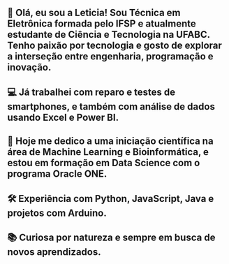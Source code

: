 👋 Olá, eu sou a Leticia!
Sou Técnica em Eletrônica formada pelo IFSP e atualmente estudante de Ciência e Tecnologia na UFABC. Tenho paixão por tecnologia e gosto de explorar a interseção entre engenharia, programação e inovação.
---
💻 Já trabalhei com reparo e testes de smartphones, e também com análise de dados usando Excel e Power BI.
---
🚀 Hoje me dedico a uma iniciação científica na área de Machine Learning e Bioinformática, e estou em formação em Data Science com o programa Oracle ONE.
---
🛠️ Experiência com Python, JavaScript, Java e projetos com Arduino.
---
📚 Curiosa por natureza e sempre em busca de novos aprendizados.
---
